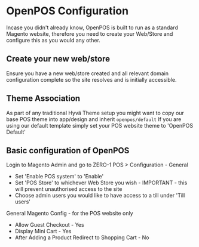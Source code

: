 # OpenPOS Configuration
Incase you didn't already know, OpenPOS is built to run as a standard Magento website, therefore you need to create your Web/Store and configure this as you would any other. 

## Create your new web/store
Ensure you have a new web/store created and all relevant domain configuration complete so the site resolves and is initially accessible.

## Theme Association
As part of any traditional Hyvä Theme setup you might want to copy our base POS theme into app/design and inherit `openpos/default`
If you are using our default template simply set your POS website theme to 'OpenPOS Default'

## Basic configuration of OpenPOS
Login to Magento Admin and go to 
ZERO-1 POS > Configuration - General
 - Set 'Enable POS system' to 'Enable'
 - Set 'POS Store' to whichever Web Store you wish - IMPORTANT - this will prevent unauthorised access to the site
 - Choose admin users you would like to have access to a till under 'Till users'

General Magento Config - for the POS website only
 - Allow Guest Checkout	- Yes
 - Display Mini Cart - Yes
 - After Adding a Product Redirect to Shopping Cart	- No
